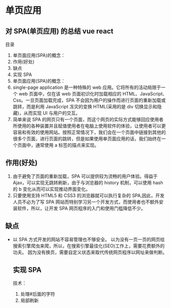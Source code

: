 # 单页应用

## 对 SPA(单页应用) 的总结 vue react

目录

1. 单页面应用(SPA)的概念：
2. 作用(好处)
3. 缺点
4. 实现 SPA
5. 单页面应用(SPA)的概念：
6. single-page application 是一种特殊的 web 应用。它将所有的活动局限于一个 web 页面中，仅在该 web 页面初识化时加载相应的 HTML、JavaScript、Css。一旦页面加载完成，SPA 不会因为用户的操作而进行页面的重新加载或跳转，而是利用 JavaScript 冻灾的变换 HTML(采用的是 div 切换显示和隐藏)，从而实现 UI 与用户的交互。
7. 简单来说 SPA 的网页只有一个页面，而这个网页的实际方式能够回应使用者所使用的各种装置并且赋值使用者在电脑上使用软件的体验，让使用者可以更容易和有效的使用网站。按照正常情况下，我们会在一个页面中链接到其他的很多个页面，进行页面的跳转，但是如果使用单页面应用的话，我们始终在一个页面中，通常使用 a 标签的描点来实现。

## 作用(好处)

1. 由于避免了页面的重新加载，SPA 可以提供较为流畅的用户体验。得益于 Ajax，可以实现无跳转刷新，由于与浏览器的 history 机制，可以使用 hash 的 b 变化从而可以实现推动界面变化。
2. 只要使用支持 HTML5 和 CSS3 的浏览器就可以执行复杂的 SPA,因此，开发人员不必为了写 SPA 网站而特别学习另一个开发方式，而使用者也不额外安装软件，所以，让开发 SPA 网页程序的入门和使用门槛降低不少。

## 缺点

- 以 SPA 方式开发的网站不容易管理也不够安全。
  以为没有一页一页的网页给搜索引擎爬虫来爬，所以，在搜索引擎最佳化(SEO)工作上，需要花费额外的功夫。
  因为没有换页，需要自定义状态来取代传统网页程序以网址来做判断。

  ## 实现 SPA

  技术：

  1. 处理#后面的字符
  2. 局部刷新
